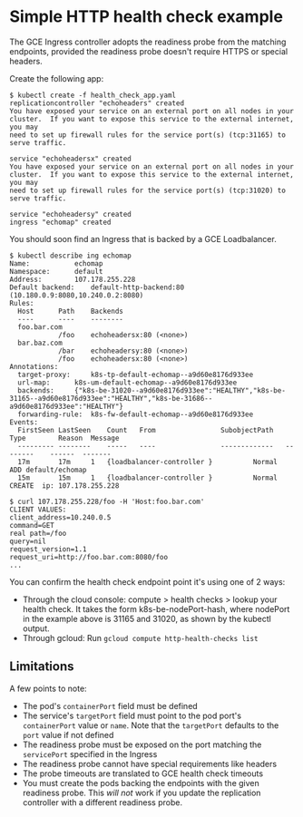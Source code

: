 # Simple HTTP health check example

The GCE Ingress controller adopts the readiness probe from the matching endpoints, provided the readiness probe doesn't require HTTPS or special headers.

Create the following app:
```console
$ kubectl create -f health_check_app.yaml
replicationcontroller "echoheaders" created
You have exposed your service on an external port on all nodes in your
cluster.  If you want to expose this service to the external internet, you may
need to set up firewall rules for the service port(s) (tcp:31165) to serve traffic.

service "echoheadersx" created
You have exposed your service on an external port on all nodes in your
cluster.  If you want to expose this service to the external internet, you may
need to set up firewall rules for the service port(s) (tcp:31020) to serve traffic.

service "echoheadersy" created
ingress "echomap" created
```

You should soon find an Ingress that is backed by a GCE Loadbalancer.

```console
$ kubectl describe ing echomap
Name:			echomap
Namespace:		default
Address:		107.178.255.228
Default backend:	default-http-backend:80 (10.180.0.9:8080,10.240.0.2:8080)
Rules:
  Host		Path	Backends
  ----		----	--------
  foo.bar.com
    		/foo 	echoheadersx:80 (<none>)
  bar.baz.com
    		/bar 	echoheadersy:80 (<none>)
    		/foo 	echoheadersx:80 (<none>)
Annotations:
  target-proxy:		k8s-tp-default-echomap--a9d60e8176d933ee
  url-map:		k8s-um-default-echomap--a9d60e8176d933ee
  backends:		{"k8s-be-31020--a9d60e8176d933ee":"HEALTHY","k8s-be-31165--a9d60e8176d933ee":"HEALTHY","k8s-be-31686--a9d60e8176d933ee":"HEALTHY"}
  forwarding-rule:	k8s-fw-default-echomap--a9d60e8176d933ee
Events:
  FirstSeen	LastSeen	Count	From				SubobjectPath	Type		Reason	Message
  ---------	--------	-----	----				-------------	--------	------	-------
  17m		17m		1	{loadbalancer-controller }			Normal		ADD	default/echomap
  15m		15m		1	{loadbalancer-controller }			Normal		CREATE	ip: 107.178.255.228

$ curl 107.178.255.228/foo -H 'Host:foo.bar.com'
CLIENT VALUES:
client_address=10.240.0.5
command=GET
real path=/foo
query=nil
request_version=1.1
request_uri=http://foo.bar.com:8080/foo
...
```

You can confirm the health check endpoint point it's using one of 2 ways:
* Through the cloud console: compute > health checks > lookup your health check. It takes the form k8s-be-nodePort-hash, where nodePort in the example above is 31165 and 31020, as shown by the kubectl output.
* Through gcloud: Run `gcloud compute http-health-checks list`

## Limitations

A few points to note:
* The pod's `containerPort` field must be defined
* The service's `targetPort` field must point to the pod port's `containerPort` value or `name`. Note that the `targetPort` defaults to the `port` value if not defined
* The readiness probe must be exposed on the port matching the `servicePort` specified in the Ingress
* The readiness probe cannot have special requirements like headers
* The probe timeouts are translated to GCE health check timeouts
* You must create the pods backing the endpoints with the given readiness probe. This *will not* work if you update the replication controller with a different readiness probe.
